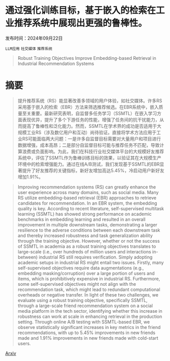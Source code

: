 # 通过强化训练目标，基于嵌入的检索在工业推荐系统中展现出更强的鲁棒性。

发布时间：2024年09月22日

`LLM应用` `社交媒体` `推荐系统`

> Robust Training Objectives Improve Embedding-based Retrieval in Industrial Recommendation Systems

# 摘要

> 提升推荐系统（RS）能显著改善多领域的用户体验，如社交媒体。许多RS采用基于嵌入的检索（EBR）方法来筛选推荐候选。在EBR系统中，嵌入质量至关重要。最新研究表明，自监督多任务学习（SSMTL）在嵌入学习方面表现优异，提升了多个下游任务的性能，增强了任务间的抗干扰能力，从而提高了鲁棒性和泛化能力。然而，SSMTL在学术界的成功是否适用于大规模工业RS（涉及数亿用户和互动）尚待验证。直接将学术方法应用于工业RS可能面临两大问题：一是许多自监督目标需要对大量用户和项目进行数据增强，成本高昂；二是部分自监督目标可能与推荐任务不匹配，导致计算浪费或负面影响。为此，我们在科技行业社交媒体平台的大规模好友推荐系统中，评估了SSMTL作为鲁棒训练目标的效果，以验证其在大规模生产环境中的检索增强能力。通过在线A/B测试，我们发现基于SSMTL的EBR显著提升了好友推荐的关键指标，新好友增加高达5.45%，冷启动用户新好友增加1.91%。

> Improving recommendation systems (RS) can greatly enhance the user experience across many domains, such as social media. Many RS utilize embedding-based retrieval (EBR) approaches to retrieve candidates for recommendation. In an EBR system, the embedding quality is key. According to recent literature, self-supervised multitask learning (SSMTL) has showed strong performance on academic benchmarks in embedding learning and resulted in an overall improvement in multiple downstream tasks, demonstrating a larger resilience to the adverse conditions between each downstream task and thereby increased robustness and task generalization ability through the training objective. However, whether or not the success of SSMTL in academia as a robust training objectives translates to large-scale (i.e., over hundreds of million users and interactions in-between) industrial RS still requires verification. Simply adopting academic setups in industrial RS might entail two issues. Firstly, many self-supervised objectives require data augmentations (e.g., embedding masking/corruption) over a large portion of users and items, which is prohibitively expensive in industrial RS. Furthermore, some self-supervised objectives might not align with the recommendation task, which might lead to redundant computational overheads or negative transfer. In light of these two challenges, we evaluate using a robust training objective, specifically SSMTL, through a large-scale friend recommendation system on a social media platform in the tech sector, identifying whether this increase in robustness can work at scale in enhancing retrieval in the production setting. Through online A/B testing with SSMTL-based EBR, we observe statistically significant increases in key metrics in the friend recommendations, with up to 5.45% improvements in new friends made and 1.91% improvements in new friends made with cold-start users.

[Arxiv](https://arxiv.org/abs/2409.14682)